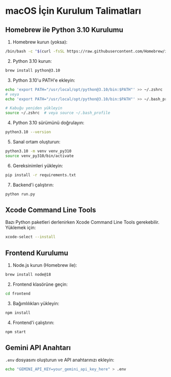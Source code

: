 # macOS İçin Kurulum Talimatları

## Homebrew ile Python 3.10 Kurulumu

1. Homebrew kurun (yoksa):
```bash
/bin/bash -c "$(curl -fsSL https://raw.githubusercontent.com/Homebrew/install/HEAD/install.sh)"
```

2. Python 3.10 kurun:
```bash
brew install python@3.10
```

3. Python 3.10'u PATH'e ekleyin:
```bash
echo 'export PATH="/usr/local/opt/python@3.10/bin:$PATH"' >> ~/.zshrc
# veya
echo 'export PATH="/usr/local/opt/python@3.10/bin:$PATH"' >> ~/.bash_profile

# Kabuğu yeniden yükleyin
source ~/.zshrc  # veya source ~/.bash_profile
```

4. Python 3.10 sürümünü doğrulayın:
```bash
python3.10 --version
```

5. Sanal ortam oluşturun:
```bash
python3.10 -m venv venv_py310
source venv_py310/bin/activate
```

6. Gereksinimleri yükleyin:
```bash
pip install -r requirements.txt
```

7. Backend'i çalıştırın:
```bash
python run.py
```

## Xcode Command Line Tools

Bazı Python paketleri derlenirken Xcode Command Line Tools gerekebilir. Yüklemek için:

```bash
xcode-select --install
```

## Frontend Kurulumu

1. Node.js kurun (Homebrew ile):
```bash
brew install node@18
```

2. Frontend klasörüne geçin:
```bash
cd frontend
```

3. Bağımlılıkları yükleyin:
```bash
npm install
```

4. Frontend'i çalıştırın:
```bash
npm start
```

## Gemini API Anahtarı

`.env` dosyasını oluşturun ve API anahtarınızı ekleyin:
```bash
echo "GEMINI_API_KEY=your_gemini_api_key_here" > .env
``` 